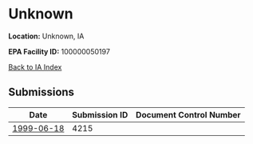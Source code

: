 # Unknown

**Location:** Unknown, IA

**EPA Facility ID:** 100000050197

[Back to IA Index](../../index.md)

## Submissions

| Date | Submission ID | Document Control Number |
|------|--------------|-------------------------|
| [1999-06-18](submissions/4215.md) | 4215 |  |

